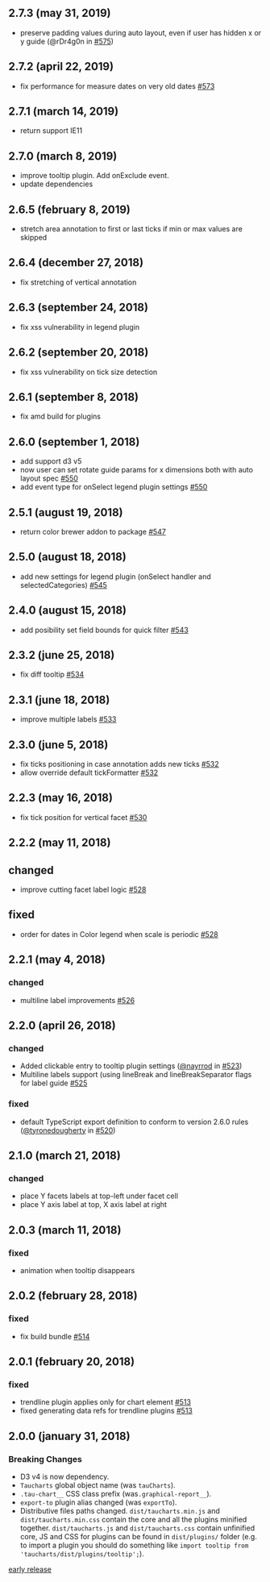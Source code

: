 ## 2.7.3 (may 31, 2019)
- preserve padding values during auto layout, even if user has hidden x or y guide (@rDr4g0n in [#575](https://github.com/TargetProcess/tauCharts/pull/575))
## 2.7.2 (april 22, 2019)
- fix performance for measure dates on very old dates [#573](https://github.com/TargetProcess/tauCharts/pull/573)

## 2.7.1 (march 14, 2019)
- return support IE11


## 2.7.0 (march 8, 2019)
- improve tooltip plugin. Add onExclude event.
- update dependencies

## 2.6.5 (february 8, 2019)

- stretch area annotation to first or last ticks if min or max values are skipped

## 2.6.4 (december 27, 2018)

- fix stretching of vertical annotation

## 2.6.3 (september 24, 2018)

- fix xss vulnerability in legend plugin

## 2.6.2 (september 20, 2018)

- fix xss vulnerability on tick size detection

## 2.6.1 (september 8, 2018)

- fix amd build for plugins

## 2.6.0 (september 1, 2018)

- add support d3 v5
- now user can set rotate guide params for x dimensions both with auto layout spec [#550](https://github.com/TargetProcess/tauCharts/pull/550)
- add event type for onSelect legend plugin settings  [#550](https://github.com/TargetProcess/tauCharts/pull/550)

## 2.5.1 (august 19, 2018)

- return color brewer addon to package [#547](https://github.com/TargetProcess/tauCharts/pull/547)

## 2.5.0 (august 18, 2018)

- add new settings for legend plugin (onSelect handler and selectedCategories) [#545](https://github.com/TargetProcess/tauCharts/pull/545)

## 2.4.0 (august 15, 2018)

- add posibility set field bounds for quick filter [#543](https://github.com/TargetProcess/tauCharts/pull/543)

## 2.3.2 (june 25, 2018)

- fix diff tooltip [#534](https://github.com/TargetProcess/tauCharts/pull/534)

## 2.3.1 (june 18, 2018)

- improve multiple labels [#533](https://github.com/TargetProcess/tauCharts/pull/533)

## 2.3.0 (june 5, 2018)

- fix ticks positioning in case annotation adds new ticks [#532](https://github.com/TargetProcess/tauCharts/pull/532)
- allow override default tickFormatter [#532](https://github.com/TargetProcess/tauCharts/pull/532)

## 2.2.3 (may 16, 2018)

- fix tick position for vertical facet [#530](https://github.com/TargetProcess/tauCharts/pull/530)

## 2.2.2 (may 11, 2018)

## changed

- improve cutting facet label logic [#528](https://github.com/TargetProcess/tauCharts/pull/528)

## fixed

- order for dates in Color legend when scale is periodic [#528](https://github.com/TargetProcess/tauCharts/pull/528)


## 2.2.1 (may 4, 2018)

### changed

- multiline label improvements [#526](https://github.com/TargetProcess/tauCharts/pull/526)




## 2.2.0 (april 26, 2018)

### changed

- Added clickable entry to tooltip plugin settings ([@nayrrod](https://github.com/nayrrod) in [#523](https://github.com/TargetProcess/tauCharts/pull/523))
- Multiline labels support (using lineBreak and lineBreakSeparator flags for label guide [#525](https://github.com/TargetProcess/tauCharts/pull/525)

### fixed
- default TypeScript export definition to conform to version 2.6.0 rules
  ([@tyronedougherty](https://github.com/tyronedougherty) in [#520](https://github.com/TargetProcess/tauCharts/pull/520))

## 2.1.0 (march 21, 2018)

### changed

- place Y facets labels at top-left under facet cell
- place Y axis label at top, X axis label at right


## 2.0.3 (march 11, 2018)

### fixed

- animation when tooltip disappears

## 2.0.2 (february 28, 2018)

### fixed

- fix build bundle [#514](https://github.com/TargetProcess/tauCharts/pull/514)

## 2.0.1 (february 20, 2018)

### fixed

- trendline plugin applies only for chart element [#513](https://github.com/TargetProcess/tauCharts/pull/513)
- fixed generating data refs for trendline plugins [#513](https://github.com/TargetProcess/tauCharts/pull/513)

## 2.0.0 (january 31, 2018)

### Breaking Changes

- D3 v4 is now dependency.
- `Taucharts` global object name (was `tauCharts`).
- `.tau-chart__` CSS class prefix (was`.graphical-report__`).
- `export-to` plugin alias changed (was `exportTo`).
- Distributive files paths changed. `dist/taucharts.min.js` and `dist/taucharts.min.css` contain the core and all the plugins minified together. `dist/taucharts.js` and `dist/taucharts.css` contain unfinified core, JS and CSS for plugins can be found in `dist/plugins/` folder (e.g. to import a plugin you should do something like `import tooltip from 'taucharts/dist/plugins/tooltip';`).

[early release](https://github.com/TargetProcess/tauCharts/releases)
